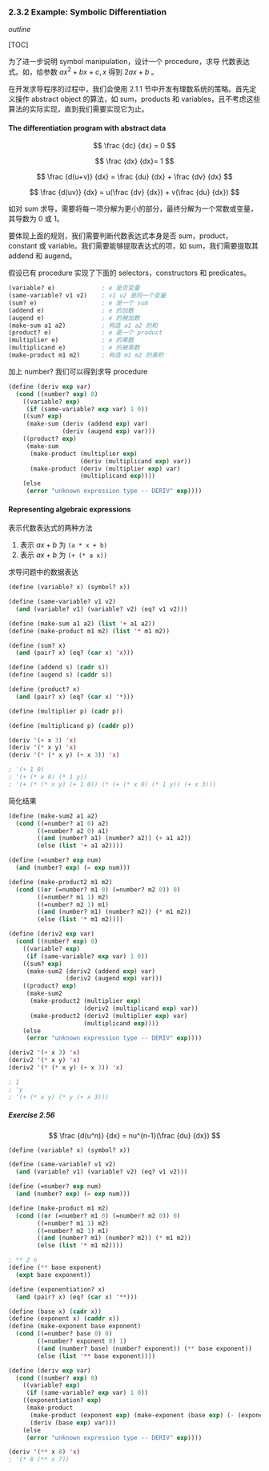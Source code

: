 ### 2.3.2 Example: Symbolic Differentiation



*outline* 

[TOC]



为了进一步说明 symbol manipulation，设计一个 procedure，求导 代数表达式。如，给参数 $ax^2 + bx +c, x$ 得到 $2ax + b$ 。

在开发求导程序的过程中，我们会使用 2.1.1 节中开发有理数系统的策略。首先定义操作 abstract object 的算法，如 sum，products 和 variables，且不考虑这些算法的实际实现，直到我们需要实现它为止。



#### The differentiation program with abstract data

$$
\frac {dc} {dx} = 0
$$

$$
\frac {dx} {dx}= 1
$$

$$
\frac {d(u+v)} {dx} = \frac {du} {dx} + \frac {dv} {dx}
$$

$$
\frac {d(uv)} {dx} = u(\frac {dv} {dx}) + v(\frac {du} {dx})
$$

如对 sum 求导，需要将每一项分解为更小的部分，最终分解为一个常数或变量，其导数为 0 或 1。

要体现上面的规则，我们需要判断代数表达式本身是否 sum，product，constant 或 variable。我们需要能够提取表达式的项，如 sum，我们需要提取其 addend 和 augend。

假设已有 procedure 实现了下面的 selectors，constructors 和 predicates。

```lisp
(variable? e)             ; e 是否变量
(same-variable? v1 v2)    ; v1 v2 是同一个变量
(sum? e)                  ; e 是一个 sum
(addend e)                ; e 的加数
(augend e)                ; e 的被加数
(make-sum a1 a2)          ; 构造 a1 a2 的和
(product? e)              ; e 是一个 product
(multiplier e)            ; e 的乘数
(multiplicand e)          ; e 的被乘数
(make-product m1 m2)      ; 构造 m1 m2 的乘积
```



加上 number? 我们可以得到求导 procedure

```lisp
(define (deriv exp var)
  (cond ((number? exp) 0)
    ((variable? exp)
     (if (same-variable? exp var) 1 0))
    ((sum? exp)
     (make-sum (deriv (addend exp) var)
               (deriv (augend exp) var)))
    ((product? exp)
     (make-sum
      (make-product (multiplier exp)
                    (deriv (multiplicand exp) var))
      (make-product (deriv (multiplier exp) var)
                    (multiplicand exp))))
    (else
     (error "unknown expression type -- DERIV" exp))))
```



#### Representing algebraic expressions



表示代数表达式的两种方法

1. 表示 $ax + b$ 为 `(a * x + b)`
2. 表示 $ax + b$ 为 `(+ (* a x))`



求导问题中的数据表达

```lisp
(define (variable? x) (symbol? x))

(define (same-variable? v1 v2)
  (and (variable? v1) (variable? v2) (eq? v1 v2)))

(define (make-sum a1 a2) (list '+ a1 a2))
(define (make-product m1 m2) (list '* m1 m2))

(define (sum? x)
  (and (pair? x) (eq? (car x) 'x)))

(define (addend s) (cadr s))
(define (augend s) (caddr s))

(define (product? x)
  (and (pair? x) (eq? (car x) '*)))

(define (multiplier p) (cadr p))

(define (multiplicand p) (caddr p))
```



```lisp
(deriv '(+ x 3) 'x)
(deriv '(* x y) 'x)
(deriv '(* (* x y) (+ x 3)) 'x)

; '(+ 1 0)
; '(+ (* x 0) (* 1 y))
; '(+ (* (* x y) (+ 1 0)) (* (+ (* x 0) (* 1 y)) (+ x 3)))
```



简化结果

```lisp
(define (make-sum2 a1 a2)
  (cond ((=number? a1 0) a2)
        ((=number? a2 0) a1)
        ((and (number? a1) (number? a2)) (+ a1 a2))
        (else (list '+ a1 a2))))

(define (=number? exp num)
  (and (number? exp) (= exp num)))

(define (make-product2 m1 m2)
  (cond ((or (=number? m1 0) (=number? m2 0)) 0)
        ((=number? m1 1) m2)
        ((=number? m2 1) m1)
        ((and (number? m1) (number? m2)) (* m1 m2))
        (else (list '* m1 m2))))

(define (deriv2 exp var)
  (cond ((number? exp) 0)
    ((variable? exp)
     (if (same-variable? exp var) 1 0))
    ((sum? exp)
     (make-sum2 (deriv2 (addend exp) var)
                (deriv2 (augend exp) var)))
    ((product? exp)
     (make-sum2
      (make-product2 (multiplier exp)
                     (deriv2 (multiplicand exp) var))
      (make-product2 (deriv2 (multiplier exp) var)
                     (multiplicand exp))))
    (else
     (error "unknown expression type -- DERIV" exp))))

(deriv2 '(+ x 3) 'x)
(deriv2 '(* x y) 'x)
(deriv2 '(* (* x y) (+ x 3)) 'x)

; 1
; 'y
; '(+ (* x y) (* y (+ x 3)))
```



##### Exercise 2.56

$$
\frac {d(u^n)} {dx} = nu^{n-1}(\frac {du} {dx})
$$

```lisp
(define (variable? x) (symbol? x))

(define (same-variable? v1 v2)
  (and (variable? v1) (variable? v2) (eq? v1 v2)))

(define (=number? exp num)
  (and (number? exp) (= exp num)))

(define (make-product m1 m2)
  (cond ((or (=number? m1 0) (=number? m2 0)) 0)
        ((=number? m1 1) m2)
        ((=number? m2 1) m1)
        ((and (number? m1) (number? m2)) (* m1 m2))
        (else (list '* m1 m2))))

; ** 2 n
(define (** base exponent)
  (expt base exponent))

(define (exponentiation? x)
  (and (pair? x) (eq? (car x) '**)))

(define (base x) (cadr x))
(define (exponent x) (caddr x))
(define (make-exponent base exponent)
  (cond ((=number? base 0) 0)
        ((=number? exponent 0) 1)
        ((and (number? base) (number? exponent)) (** base exponent))
        (else (list '** base exponent))))

(define (deriv exp var)
  (cond ((number? exp) 0)
    ((variable? exp)
     (if (same-variable? exp var) 1 0))
    ((exponentiation? exp)
     (make-product
      (make-product (exponent exp) (make-exponent (base exp) (- (exponent exp) 1)))
      (deriv (base exp) var)))
    (else
     (error "unknown expression type -- DERIV" exp))))

(deriv '(** x 8) 'x)
; '(* 8 (** x 7)) 
```

